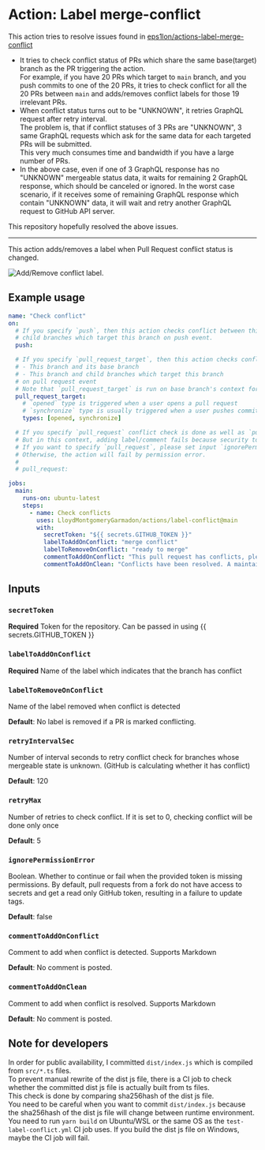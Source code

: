 # Action: Label merge-conflict

This action tries to resolve issues found in [eps1lon/actions-label-merge-conflict](https://github.com/eps1lon/actions-label-merge-conflict)  
- It tries to check conflict status of PRs which share the same base(target) branch as the PR triggering the action.  
  For example, if you have 20 PRs which target to `main` branch, and you push commits to one of the 20 PRs,
  it tries to check conflict for all the 20 PRs between `main` and adds/removes conflict labels for those 19 irrelevant PRs.
- When conflict status turns out to be "UNKNOWN", it retries GraphQL request after retry interval.  
  The problem is, that if conflict statuses of 3 PRs are "UNKNOWN",
  3 same GraphQL requests which ask for the same data for each targeted PRs will be submitted.  
  This very much consumes time and bandwidth if you have a large number of PRs.
- In the above case, even if one of 3 GraphQL response has no "UNKNOWN" mergeable status data, 
  it waits for remaining 2 GraphQL response, which should be canceled or ignored.
  In the worst case scenario, if it receives some of remaining GraphQL response which contain "UNKNOWN" data,
  it will wait and retry another GraphQL request to GitHub API server.

This repository hopefully resolved the above issues.

---

This action adds/removes a label when Pull Request conflict status is changed.

![Add/Remove conflict label](https://user-images.githubusercontent.com/84098616/190456896-2408776e-4778-4879-a8fe-c0b2e4eb8eca.png).

## Example usage

```yaml
name: "Check conflict"
on:
  # If you specify `push`, then this action checks conflict between this branch and
  # child branches which target this branch on push event.
  push:

  # If you specify `pull_request_target`, then this action checks conflicts between
  # - This branch and its base branch
  # - This branch and child branches which target this branch
  # on pull request event
  # Note that `pull_request_target` is run on base branch's context for security reason.
  pull_request_target:
    # `opened` type is triggered when a user opens a pull request
    # `synchronize` type is usually triggered when a user pushes commits on pull request
    types: [opened, synchronize]

  # If you specify `pull_request` conflict check is done as well as `pull_request_target`.
  # But in this context, adding label/comment fails because security token is not available in this context.
  # If you want to specify `pull_request`, please set input `ignorePermissionError` to `true`.
  # Otherwise, the action will fail by permission error.
  #
  # pull_request:

jobs:
  main:
    runs-on: ubuntu-latest
    steps:
      - name: Check conflicts
        uses: LloydMontgomeryGarmadon/actions/label-conflict@main
        with:
          secretToken: "${{ secrets.GITHUB_TOKEN }}"
          labelToAddOnConflict: "merge conflict"
          labelToRemoveOnConflict: "ready to merge"
          commentToAddOnConflict: "This pull request has conflicts, please resolve those before we can evaluate the pull request."
          commentToAddOnClean: "Conflicts have been resolved. A maintainer will review the pull request shortly."
```

## Inputs

### `secretToken`

**Required** Token for the repository. Can be passed in using {{ secrets.GITHUB_TOKEN }}

### `labelToAddOnConflict`

**Required** Name of the label which indicates that the branch has conflict

### `labelToRemoveOnConflict`

Name of the label removed when conflict is detected

**Default**: No label is removed if a PR is marked conflicting.

### `retryIntervalSec`

Number of interval seconds to retry conflict check for branches whose mergeable state is unknown.
(GitHub is calculating whether it has conflict)

**Default**: 120

### `retryMax`

Number of retries to check conflict. If it is set to 0, checking conflict will be done only once

**Default**: 5

### `ignorePermissionError`

Boolean. Whether to continue or fail when the provided token is missing permissions.
By default, pull requests from a fork do not have access to secrets and get a read only GitHub token,
resulting in a failure to update tags.

**Default**: false

### `commentToAddOnConflict`

Comment to add when conflict is detected. Supports Markdown

**Default**: No comment is posted.

### `commentToAddOnClean`

Comment to add when conflict is resolved. Supports Markdown

**Default**: No comment is posted.

##  Note for developers
In order for public availability, I committed `dist/index.js` which is compiled from `src/*.ts` files.  
To prevent manual rewrite of the dist js file, there is a CI job to check whether the committed dist js file is
actually built from ts files.  
This check is done by comparing sha256hash of the dist js file.  
You need to be careful when you want to commit `dist/index.js` because the sha256hash of the dist js file will change
between runtime environment.
You need to run `yarn build` on Ubuntu/WSL or the same OS as the `test-label-conflict.yml` CI job uses.
If you build the dist js file on Windows, maybe the CI job will fail.